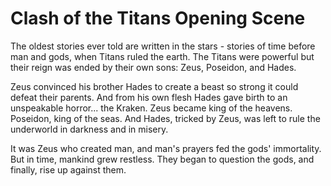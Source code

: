 # Clash of the Titans Opening Scene

The oldest stories ever told are written in the stars - stories of time before man and gods, when Titans ruled the earth. The Titans were powerful but their reign was ended by their own sons: Zeus, Poseidon, and Hades. 

Zeus convinced his brother Hades to create a beast so strong it could defeat their parents. And from his own flesh Hades gave birth to an unspeakable horror... the Kraken. Zeus became king of the heavens. Poseidon, king of the seas. And Hades, tricked by Zeus, was left to rule the underworld in darkness and in misery. 

It was Zeus who created man, and man's prayers fed the gods' immortality. But in time, mankind grew restless. They began to question the gods, and finally, rise up against them.